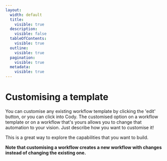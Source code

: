 ```yaml
---
layout:
  width: default
  title:
    visible: true
  description:
    visible: false
  tableOfContents:
    visible: true
  outline:
    visible: true
  pagination:
    visible: true
  metadata:
    visible: true
---
```


# Customising a template

You can customise any existing workflow template by clicking the 'edit' button, or you can click into Cody. The customised option on a workflow template or on a workflow that's yours allows you to change that automation to your vision. Just describe how you want to customise it!

This is a great way to explore the capabilities that you want to build.

**Note that customising a workflow creates a new workflow with changes instead of changing the existing one.**
